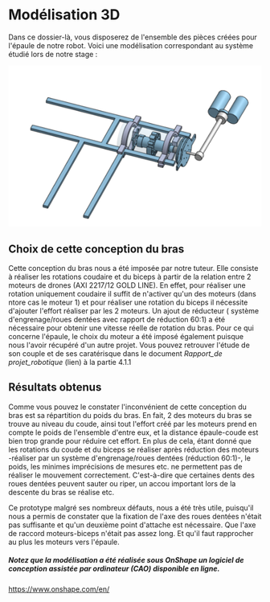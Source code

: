 # Modélisation 3D

Dans ce dossier-là, vous disposerez de l'ensemble des pièces créées pour l'épaule de notre robot.
Voici une modélisation correspondant au système étudié lors de notre stage :

![modélisation bras](https://github.com/Katell-Lag/robot_nageur/blob/main/modelisation_3D/Assemblage_bras_Reel.PNG?raw=true)

## Choix de cette conception du bras

Cette conception du bras nous a été imposée par notre tuteur. Elle consiste à réaliser les rotations coudaire et du biceps à partir de la relation entre 2 moteurs de drones (AXI 2217/12 GOLD LINE). En effet, pour réaliser une rotation uniquement coudaire il suffit de n'activer qu'un des moteurs (dans ntore cas le moteur 1) et pour réaliser une rotation du biceps il nécessite d'ajouter l'effort réaliser par les 2 moteurs. Un ajout de réducteur ( système d'engrenage/roues dentées avec rapport de réduction 60:1) a été nécessaire pour obtenir une vitesse réelle de rotation du bras.
Pour ce qui concerne l'épaule, le choix du moteur a été imposé également puisque nous l'avoir récupéré d'un autre projet. Vous pouvez retrouver l'étude de son couple et de ses caratérisque dans le document *Rapport_de projet_robotique* (lien) à la partie 4.1.1

## Résultats obtenus

Comme vous pouvez le constater l'inconvénient de cette conception du bras est sa répartition du poids du bras. En fait, 2 des moteurs du bras se trouve au niveau du coude, ainsi tout l'effort créé par les moteurs prend en compte le poids de l'ensemble d'entre eux, et la distance épaule-coude est bien trop grande pour réduire cet effort.
En plus de cela, étant donné que les rotations du coude et du biceps se réaliser après réduction des moteurs -réaliser par un système d'engrenage/roues dentées (réduction 60:1)-, le poids, les minimes imprécisions de mesures etc. ne permettent pas de réaliser le mouvement correctement. C'est-à-dire que certaines dents des roues dentées peuvent sauter ou riper, un accou important lors de la descente du bras se réalise etc.

Ce prototype malgré ses nombreux défauts, nous a été très utile, puisqu'il nous a permis de constater que la fixation de l'axe des roues dentées n'était pas suffisante et qu'un deuxième point d'attache est nécessaire. Que l'axe de raccord moteurs-biceps n'était pas assez long. Et qu'il faut rapprocher au plus les moteurs vers l'épaule.


##### Notez que la modélisation a été réalisée sous OnShape un logiciel de conception assistée par ordinateur (CAO) disponible en ligne.
https://www.onshape.com/en/
